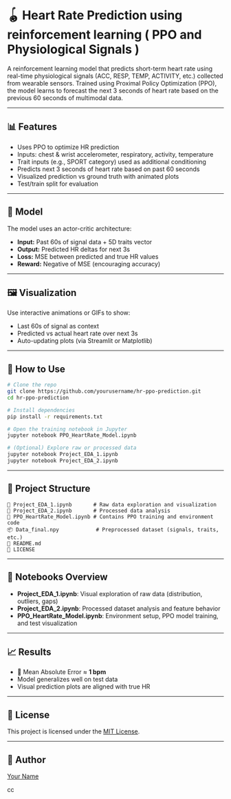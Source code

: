 # 🪀 Heart Rate Prediction using reinforcement learning ( PPO and Physiological Signals )

A reinforcement learning model that predicts short-term heart rate using real-time physiological signals (ACC, RESP, TEMP, ACTIVITY, etc.) collected from wearable sensors. Trained using Proximal Policy Optimization (PPO), the model learns to forecast the next 3 seconds of heart rate based on the previous 60 seconds of multimodal data.

---

## 📊 Features

- Uses PPO to optimize HR prediction
- Inputs: chest & wrist accelerometer, respiratory, activity, temperature
- Trait inputs (e.g., SPORT category) used as additional conditioning
- Predicts next 3 seconds of heart rate based on past 60 seconds
- Visualized prediction vs ground truth with animated plots
- Test/train split for evaluation

---

## 🧠 Model

The model uses an actor-critic architecture:

- **Input:** Past 60s of signal data + 5D traits vector
- **Output:** Predicted HR deltas for next 3s
- **Loss:** MSE between predicted and true HR values
- **Reward:** Negative of MSE (encouraging accuracy)

---

## 🖼 Visualization

Use interactive animations or GIFs to show:

- Last 60s of signal as context
- Predicted vs actual heart rate over next 3s
- Auto-updating plots (via Streamlit or Matplotlib)

---

## 🧪 How to Use

```bash
# Clone the repo
git clone https://github.com/yourusername/hr-ppo-prediction.git
cd hr-ppo-prediction

# Install dependencies
pip install -r requirements.txt

# Open the training notebook in Jupyter
jupyter notebook PPO_HeartRate_Model.ipynb

# (Optional) Explore raw or processed data
jupyter notebook Project_EDA_1.ipynb
jupyter notebook Project_EDA_2.ipynb

```

---

## 📁 Project Structure

```
📓 Project_EDA_1.ipynb       # Raw data exploration and visualization
📓 Project_EDA_2.ipynb       # Processed data analysis
📓 PPO_HeartRate_Model.ipynb # Contains PPO training and environment code
📦 Data_final.npy            # Preprocessed dataset (signals, traits, etc.)
📜 README.md
📄 LICENSE
```

---

## 📓 Notebooks Overview

- **Project_EDA_1.ipynb**: Visual exploration of raw data (distribution, outliers, gaps)
- **Project_EDA_2.ipynb**: Processed dataset analysis and feature behavior
- **PPO_HeartRate_Model.ipynb**: Environment setup, PPO model training, and test visualization


---

## 📈 Results

- 🧪 Mean Absolute Error ≈ **1 bpm**
- Model generalizes well on test data
- Visual prediction plots are aligned with true HR

---

## 📄 License

This project is licensed under the [MIT License](./LICENSE).

---

## 🤛 Author

[Your Name](https://github.com/yourusername)

cc

